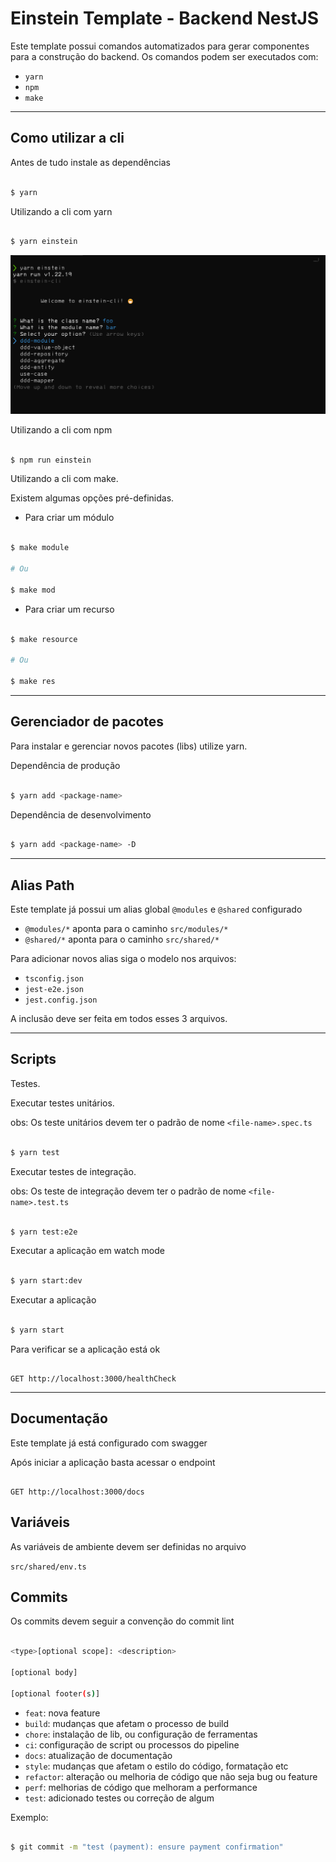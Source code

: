 # Einstein Template - Backend NestJS

Este template possui comandos automatizados para gerar componentes para a construção do backend.
Os comandos podem ser executados com:

- `yarn` 
- `npm`
- `make`

---

## Como utilizar a cli

Antes de tudo instale as dependências


```sh

$ yarn

```

Utilizando a cli com yarn


```sh

$ yarn einstein

```

![](./docs/einstein-cli.png)

Utilizando a cli com npm

```sh

$ npm run einstein

```

Utilizando a cli com make.

Existem algumas opções pré-definidas.

- Para criar um módulo

```sh

$ make module

# Ou

$ make mod

```

- Para criar um recurso

```sh

$ make resource

# Ou

$ make res

```

---

## Gerenciador de pacotes

Para instalar e gerenciar novos pacotes (libs) utilize yarn.

Dependência de produção

```sh

$ yarn add <package-name>

```

Dependência de desenvolvimento

```sh

$ yarn add <package-name> -D

```

---

## Alias Path

Este template já possui um alias global `@modules` e `@shared` configurado

- `@modules/*` aponta para o caminho `src/modules/*`
- `@shared/*` aponta para o caminho `src/shared/*`

Para adicionar novos alias siga o modelo nos arquivos: 
- `tsconfig.json`  
- `jest-e2e.json` 
- `jest.config.json` 

A inclusão deve ser feita em todos esses 3 arquivos.

---

## Scripts

Testes. 

Executar testes unitários.

obs: Os teste unitários devem ter o padrão de nome `<file-name>.spec.ts`


```sh

$ yarn test


```

Executar testes de integração.

obs: Os teste de integração devem ter o padrão de nome `<file-name>.test.ts`

```sh

$ yarn test:e2e


```

Executar a aplicação em watch mode

```sh

$ yarn start:dev

```

Executar a aplicação

```sh

$ yarn start

```

Para verificar se a aplicação está ok

```

GET http://localhost:3000/healthCheck

```

---

## Documentação

Este template já está configurado com swagger

Após iniciar a aplicação basta acessar o endpoint

```

GET http://localhost:3000/docs

```

## Variáveis

As variáveis de ambiente devem ser definidas no arquivo

`src/shared/env.ts`


## Commits

Os commits devem seguir a convenção do commit lint

```sh

<type>[optional scope]: <description>

[optional body]

[optional footer(s)]

```
- `feat`: nova feature
- `build`: mudanças que afetam o processo de build 
- `chore`: instalação de lib, ou configuração de ferramentas
- `ci`: configuração de script ou processos do pipeline
- `docs`: atualização de documentação
- `style`: mudanças que afetam o estilo do código, formatação etc
- `refactor`: alteração ou melhoria de código que não seja bug ou feature
- `perf`: melhorias de código que melhoram a performance
- `test`: adicionado testes ou correção de algum

Exemplo:

```sh

$ git commit -m "test (payment): ensure payment confirmation"

```
